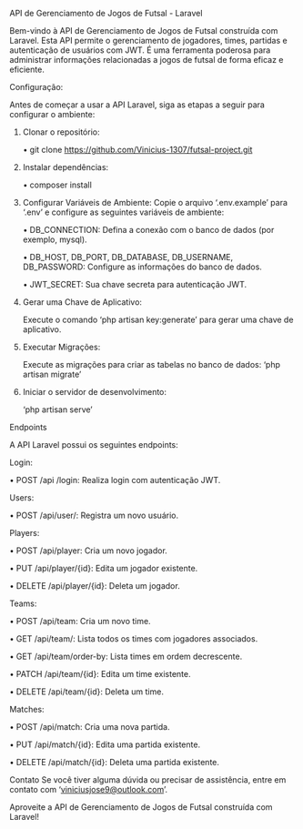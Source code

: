 API de Gerenciamento de Jogos de Futsal - Laravel

Bem-vindo à API de Gerenciamento de Jogos de Futsal construída com Laravel. Esta API permite o gerenciamento de jogadores, times, partidas e autenticação de usuários com JWT. É uma ferramenta poderosa para administrar informações relacionadas a jogos de futsal de forma eficaz e eficiente.

Configuração:

Antes de começar a usar a API Laravel, siga as etapas a seguir para configurar o ambiente:

1.	Clonar o repositório:

    •	git clone https://github.com/Vinicius-1307/futsal-project.git

2.	Instalar dependências:	

    •	composer install

3.	Configurar Variáveis de Ambiente:
Copie o arquivo ‘.env.example’ para ‘.env’ e configure as seguintes variáveis de ambiente:

    •	DB_CONNECTION: Defina a conexão com o banco de dados (por exemplo, mysql).
  	
    •	DB_HOST, DB_PORT, DB_DATABASE, DB_USERNAME, DB_PASSWORD: Configure as informações do banco de dados.
  	
    •	JWT_SECRET: Sua chave secreta para autenticação JWT.

5.	Gerar uma Chave de Aplicativo:
   
    Execute o comando ‘php artisan key:generate’ para gerar uma chave de aplicativo.

6.	Executar Migrações:

    Execute as migrações para criar as tabelas no banco de dados:
    ‘php artisan migrate’

7.	Iniciar o servidor de desenvolvimento:

    ‘php artisan serve’

Endpoints

A API Laravel possui os seguintes endpoints: 

Login:

•	POST /api /login: Realiza login com autenticação JWT.

Users:

•	POST /api/user/: Registra um novo usuário.

Players:

•	POST /api/player: Cria um novo jogador.

•	PUT /api/player/{id}: Edita um jogador existente.

•	DELETE /api/player/{id}: Deleta um jogador.

Teams:

•	POST /api/team: Cria um novo time.

•	GET /api/team/: Lista todos os times com jogadores associados.

•	GET /api/team/order-by: Lista times em ordem decrescente.

•	PATCH /api/team/{id}: Edita um time existente.

•	DELETE /api/team/{id}: Deleta um time.

Matches:

•	POST /api/match: Cria uma nova partida.

•	PUT /api/match/{id}: Edita uma partida existente.

•	DELETE /api/match/{id}: Deleta uma partida existente.

Contato
Se você tiver alguma dúvida ou precisar de assistência, entre em contato com ‘viniciusjose9@outlook.com’.

Aproveite a API de Gerenciamento de Jogos de Futsal construída com Laravel!	

	
